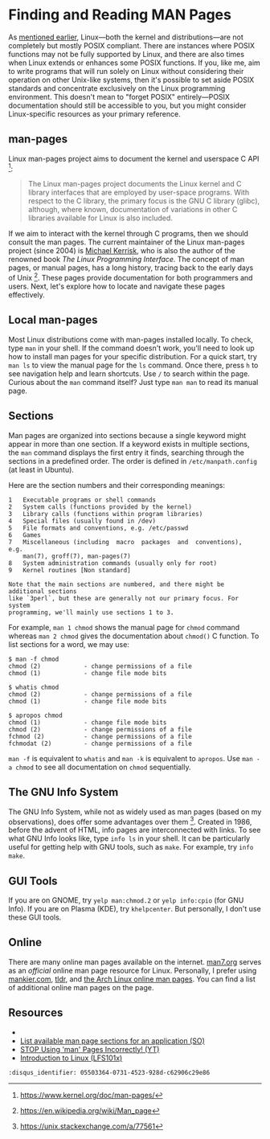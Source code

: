 # Finding and Reading MAN Pages

As [mentioned earlier](posix.md), Linux—both the kernel and distributions—are
not completely but mostly POSIX compliant. There are instances where POSIX
functions may not be fully supported by Linux, and there are also times when
Linux extends or enhances some POSIX functions. If you, like me, aim to write
programs that will run solely on Linux without considering their operation on
other Unix-like systems, then it's possible to set aside POSIX standards and
concentrate exclusively on the Linux programming environment. This doesn't mean
to "forget POSIX" entirely—POSIX documentation should still be accessible to
you, but you might consider Linux-specific resources as your primary reference.

## man-pages

Linux man-pages project aims to document the kernel and userspace C API [^1f]:

> The Linux man-pages project documents the Linux kernel and C library
> interfaces that are employed by user-space programs. With respect to the C
> library, the primary focus is the GNU C library (glibc), although, where
> known, documentation of variations in other C libraries available for Linux is
> also included.

If we aim to interact with the kernel through C programs, then we should consult
the man pages. The current maintainer of the Linux man-pages project (since
2004) is [Michael Kerrisk](https://man7.org/mtk/), who is also the author of the
renowned book *The Linux Programming Interface.* The concept of man pages, or
manual pages, has a long history, tracing back to the early days of Unix [^2f].
These pages provide documentation for both programmers and users. Next, let's
explore how to locate and navigate these pages effectively.

## Local man-pages

Most Linux distributions come with man-pages installed locally. To check, type
`man` in your shell. If the command doesn't work, you'll need to look up how to
install man pages for your specific distribution. For a quick start, try `man ls`
to view the manual page for the `ls` command. Once there, press `h` to see
navigation help and learn shortcuts. Use `/` to search within the page. Curious
about the `man` command itself? Just type `man man` to read its manual page.

## Sections

Man pages are organized into sections because a single keyword might appear in
more than one section. If a keyword exists in multiple sections, the `man`
command displays the first entry it finds, searching through the sections in a
predefined order. The order is defined in `/etc/manpath.config` (at least in
Ubuntu).

Here are the section numbers and their corresponding meanings:

```text
1   Executable programs or shell commands
2   System calls (functions provided by the kernel)
3   Library calls (functions within program libraries)
4   Special files (usually found in /dev)
5   File formats and conventions, e.g. /etc/passwd
6   Games
7   Miscellaneous (including  macro  packages  and  conventions),  e.g.
    man(7), groff(7), man-pages(7)
8   System administration commands (usually only for root)
9   Kernel routines [Non standard]
```

```{note}
Note that the main sections are numbered, and there might be additional sections
like `3perl`, but these are generally not our primary focus. For system
programming, we'll mainly use sections 1 to 3.
```

For example, `man 1 chmod` shows the manual page for `chmod` command whereas
`man 2 chmod` gives the documentation about `chmod()` C function. To list
sections for a word, we may use:

```text
$ man -f chmod
chmod (2)            - change permissions of a file
chmod (1)            - change file mode bits

$ whatis chmod
chmod (2)            - change permissions of a file
chmod (1)            - change file mode bits

$ apropos chmod
chmod (1)            - change file mode bits
chmod (2)            - change permissions of a file
fchmod (2)           - change permissions of a file
fchmodat (2)         - change permissions of a file
```

`man -f` is equivalent to `whatis` and `man -k` is equivalent to `apropos`.
Use `man -a chmod` to see all documentation on `chmod` sequentially.

## The GNU Info System

The GNU Info System, while not as widely used as man pages (based on my
observations), does offer some advantages over them [^3f]. Created in 1986,
before the advent of HTML, info pages are interconnected with links. To see what
GNU Info looks like, type `info ls` in your shell. It can be particularly useful
for getting help with GNU tools, such as `make`. For example, try `info make`.

## GUI Tools

If you are on GNOME, try `yelp man:chmod.2` or `yelp info:cpio` (for GNU Info).
If you are on Plasma (KDE), try `khelpcenter`. But personally, I don't use these
GUI tools.

## Online

There are many online man pages available on the internet.
[man7.org](https://man7.org/linux/man-pages/index.html) serves as an *official*
online man page resource for Linux. Personally, I prefer using
[mankier.com](https://www.mankier.com/), [tldr](https://tldr.inbrowser.app/),
and [the Arch Linux online man pages](https://man.archlinux.org/). You can find
a list of additional online man pages on the [](resources.md) page.

## Resources

- [](resources.md)
- [List available man page sections for an application
  (SO)](https://unix.stackexchange.com/questions/256205/list-available-man-page-sections-for-an-application)
- [STOP Using 'man' Pages Incorrectly!
  (YT)](https://www.youtube.com/watch?v=cnmtKv2kUXs)
- [Introduction to Linux
  (LFS101x)](https://training.linuxfoundation.org/training/introduction-to-linux/)

[^1f]: <https://www.kernel.org/doc/man-pages/>
[^2f]: <https://en.wikipedia.org/wiki/Man_page>
[^3f]: <https://unix.stackexchange.com/a/77561>

```{disqus}
:disqus_identifier: 05503364-0731-4523-928d-c62906c29e86
```

